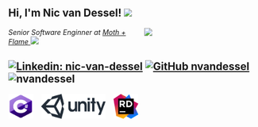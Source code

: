 <h2> Hi, I'm Nic van Dessel! <img src="https://media.giphy.com/media/Wj7lNjMNDxSmc/giphy.gif" width="50"></h2>
<img align='right' src="https://media.giphy.com/media/o0vwzuFwCGAFO/giphy.gif" width="230">
<p><em>Senior Software Enginner at <a href="https://www.mothandflamevr.com/">Moth + Flame </a><img src="https://www.mothandflamevr.com/wp-content/uploads/2019/05/butterfly1.png" width="30">
</em></p>

[![Linkedin: nic-van-dessel](https://img.shields.io/badge/-nicvandessel-blue?style=flat-square&logo=Linkedin&logoColor=white&link=https://www.linkedin.com/in/nic-van-dessel/)](https://www.linkedin.com/in/nic-van-dessel/)
[![GitHub nvandessel](https://img.shields.io/github/followers/nvandessel?label=follow&style=social)](https://github.com/nvandessel)
<img src="https://komarev.com/ghpvc/?username=nvandessel" alt="nvandessel"/>
---

<p align="left"><img src="./images/csharp.png" alt="csharp" width="50" height="50"/>&nbsp;&nbsp;&nbsp;
<img src="./images/unity_logo.png" alt="unity" width="130" height="50"/>&nbsp;&nbsp;&nbsp;
<img src="./images/rider_logo_300x300.png" alt="rider" width="50" height="50"/></p>
